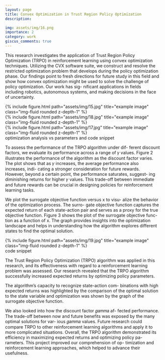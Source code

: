 ```yaml
---
layout: page
title: Convex Optimization in Trust Region Policy Optimization
description: 

img: assets/img/16.png
importance: 2
category: work
giscus_comments: true
---
```

This research investigates the application of Trust Region Policy Optimization (TRPO) in reinforcement learning using convex optimization techniques. Utilizing the CVX software suite, we construct and resolve the restricted optimization problem that develops during the policy optimization phase. Our findings point to fresh directions for future study in this field and show how convex optimization might be used to solve the challenge of policy optimization. Our work has sig- nificant applications in fields including robotics, autonomous systems, and making decisions in the face of uncertainty.

<div class="row">
    <div class="col-sm mt-3 mt-md-0">
        {% include figure.html path="assets/img/15.jpg" title="example image" class="img-fluid rounded z-depth-1" %}
    </div>
    <div class="col-sm mt-3 mt-md-0">
        {% include figure.html path="assets/img/18.jpg" title="example image" class="img-fluid rounded z-depth-1" %}
    </div>
    <div class="col-sm mt-3 mt-md-0">
        {% include figure.html path="assets/img/17.jpg" title="example image" class="img-fluid rounded z-depth-1" %}
    </div>
</div>
<div class="caption">
    optimization analysis vs parameters and code snippet 
</div>

To assess the performance of the TRPO algorithm under dif- ferent discount factors, we evaluate its performance across a range of 𝛾 values. Figure 2 illustrates the performance of the algorithm as the discount factor varies. The plot shows that as 𝛾 increases, the average performance also increases, indi- cating a stronger consideration for future rewards. However, beyond a certain point, the performance saturates, suggest- ing diminishing returns for higher 𝛾 values. This trade-off between immediate and future rewards can be crucial in designing policies for reinforcement learning tasks.



We plot the surrogate objective function versus x to visu- alize the behavior of the optimization process. The surro- gate objective function captures the expected return of each state-action pair and serves as a proxy for the true objective function.
Figure 3 shows the plot of the surrogate objective func- tion as a function of x. The graph provides insights into the optimization landscape and helps in understanding how the algorithm explores different states to find the optimal
solution.

<div class="row">
    <div class="col-sm mt-3 mt-md-0">
        {% include figure.html path="assets/img/19.jpg" title="example image" class="img-fluid rounded z-depth-1" %}
    </div>
</div>
<div class="caption">
    code snippet
</div>

The Trust Region Policy Optimization (TRPO) algorithm was applied in this research, and its effectiveness with regard to a reinforcement learning problem was assessed. Our research revealed that the TRPO algorithm successfully increased expected returns by optimizing policy parameters.


The algorithm’s capacity to recognize state-action com- binations with high expected returns was highlighted by the comparison of the optimal solution to the state variable and optimization was shown by the graph of the surrogate objective function.


We also looked into how the discount factor 𝑔𝑎𝑚𝑚𝑎 af- fected performance. The trade-off between now and future benefits was exposed by the many optimal solutions for var- ious 𝑔𝑎𝑚𝑚𝑎 values. Future research could compare TRPO to other reinforcement learning algorithms and apply it to more complicated situations.
Overall, the TRPO algorithm demonstrated its efficiency in maximizing expected returns and optimizing policy pa- rameters. This project improved our comprehension of op- timization and reinforcement learning approaches, which helped to advance their usefulness.
